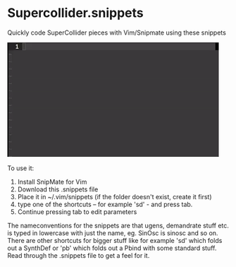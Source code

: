 # Supercollider.snippets
Quickly code SuperCollider pieces with Vim/Snipmate using these snippets

![snippet](scsnippets.gif)

To use it:
1. Install SnipMate for Vim
2. Download this .snippets file
3. Place it in ~/.vim/snippets (if the folder doesn't exist, create it first)
4. type one of the shortcuts – for example 'sd' - and press tab. 
5. Continue pressing tab to edit parameters

The nameconventions for the snippets are that ugens, demandrate stuff etc. is typed in lowercase with just the name, eg. SinOsc is sinosc and so on. There are other shortcuts for bigger stuff like for example 'sd' which folds out a SynthDef or 'pb' which folds out a Pbind with some standard stuff. Read through the .snippets file to get a feel for it. 
